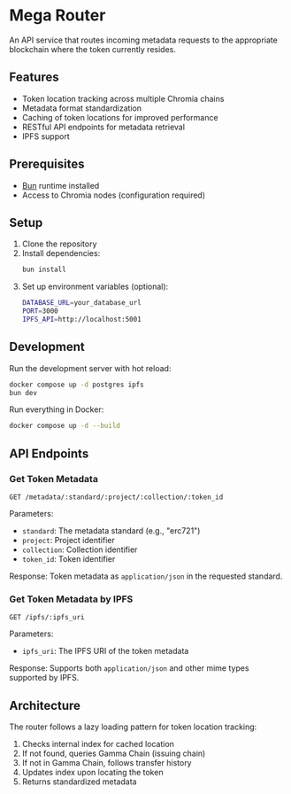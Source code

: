 # Mega Router

An API service that routes incoming metadata requests to the appropriate blockchain where the token currently resides.

## Features

- Token location tracking across multiple Chromia chains
- Metadata format standardization
- Caching of token locations for improved performance
- RESTful API endpoints for metadata retrieval
- IPFS support

## Prerequisites

- [Bun](https://bun.sh) runtime installed
- Access to Chromia nodes (configuration required)

## Setup

1. Clone the repository
2. Install dependencies:
   ```bash
   bun install
   ```
3. Set up environment variables (optional):
    ```bash
    DATABASE_URL=your_database_url
    PORT=3000
    IPFS_API=http://localhost:5001
    ```

## Development

Run the development server with hot reload:
```bash
docker compose up -d postgres ipfs
bun dev
```

Run everything in Docker:
```bash
docker compose up -d --build
```

## API Endpoints

### Get Token Metadata
```
GET /metadata/:standard/:project/:collection/:token_id
```

Parameters:
- `standard`: The metadata standard (e.g., "erc721")
- `project`: Project identifier
- `collection`: Collection identifier
- `token_id`: Token identifier

Response:
Token metadata as `application/json` in the requested standard.

### Get Token Metadata by IPFS
```
GET /ipfs/:ipfs_uri
```

Parameters:
- `ipfs_uri`: The IPFS URI of the token metadata

Response:
Supports both `application/json` and other mime types supported by IPFS.

## Architecture

The router follows a lazy loading pattern for token location tracking:
1. Checks internal index for cached location
2. If not found, queries Gamma Chain (issuing chain)
3. If not in Gamma Chain, follows transfer history
4. Updates index upon locating the token
5. Returns standardized metadata
